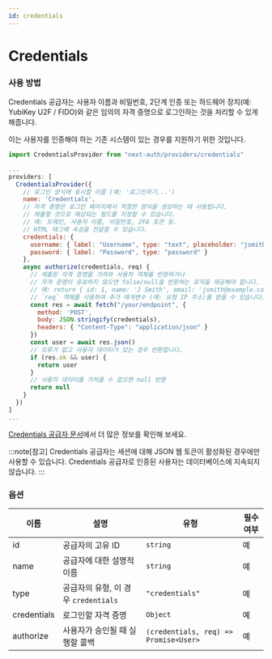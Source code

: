 ```yaml
---
id: credentials
---
```


# Credentials

### 사용 방법

Credentials 공급자는 사용자 이름과 비밀번호, 2단계 인증 또는 하드웨어 장치(예: YubiKey U2F / FIDO)와 같은 임의의 자격 증명으로 로그인하는 것을 처리할 수 있게 해줍니다.

이는 사용자를 인증해야 하는 기존 시스템이 있는 경우를 지원하기 위한 것입니다.

```javascript title="pages/api/auth/[...nextauth].js"
import CredentialsProvider from "next-auth/providers/credentials"

...
providers: [
  CredentialsProvider({
    // 로그인 양식에 표시할 이름 (예: '로그인하기...')
    name: 'Credentials',
    // 자격 증명은 로그인 페이지에서 적절한 양식을 생성하는 데 사용됩니다.
    // 제출할 것으로 예상되는 필드를 지정할 수 있습니다.
    // 예: 도메인, 사용자 이름, 비밀번호, 2FA 토큰 등.
    // HTML 태그에 속성을 전달할 수 있습니다.
    credentials: {
      username: { label: "Username", type: "text", placeholder: "jsmith" },
      password: { label: "Password", type: "password" }
    },
    async authorize(credentials, req) {
      // 제출된 자격 증명을 가져와 사용자 객체를 반환하거나
      // 자격 증명이 유효하지 않으면 false/null을 반환하는 로직을 제공해야 합니다.
      // 예: return { id: 1, name: 'J Smith', email: 'jsmith@example.com' }
      // `req` 객체를 사용하여 추가 매개변수 (예: 요청 IP 주소)를 얻을 수 있습니다.
      const res = await fetch("/your/endpoint", {
        method: 'POST',
        body: JSON.stringify(credentials),
        headers: { "Content-Type": "application/json" }
      })
      const user = await res.json()
      // 오류가 없고 사용자 데이터가 있는 경우 반환합니다.
      if (res.ok && user) {
        return user
      }
      // 사용자 데이터를 가져올 수 없으면 null 반환
      return null
    }
  })
]
...
```

[Credentials 공급자 문서](https://next-auth.js.org/providers/credentials)에서 더 많은 정보를 확인해 보세요.

:::note[참고]
Credentials 공급자는 세션에 대해 JSON 웹 토큰이 활성화된 경우에만 사용할 수 있습니다. Credentials 공급자로 인증된 사용자는 데이터베이스에 지속되지 않습니다.
:::
### 옵션

| 이름         | 설명                               | 유형              | 필수 여부   |
|--------------|------------------------------------|-------------------|--------------|
| id           | 공급자의 고유 ID                  | `string`          | 예           |
| name         | 공급자에 대한 설명적 이름        | `string`          | 예           |
| type         | 공급자의 유형, 이 경우 `credentials` | `"credentials"`   | 예           |
| credentials  | 로그인할 자격 증명                | `Object`          | 예           |
| authorize    | 사용자가 승인될 때 실행할 콜백   | `(credentials, req) => Promise<User>` | 예           |